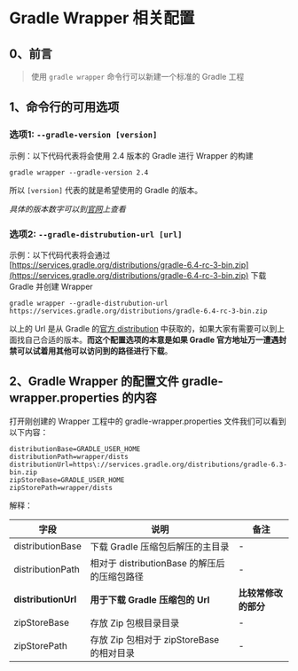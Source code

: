 # Gradle Wrapper 相关配置

## 0、前言

> 使用 ```gradle wrapper``` 命令行可以新建一个标准的 Gradle 工程

## 1、命令行的可用选项

### 选项1: ```--gradle-version [version]```

示例：以下代码代表将会使用 2.4 版本的 Gradle 进行 Wrapper 的构建
```
gradle wrapper --gradle-version 2.4
```

所以 ```[version]``` 代表的就是希望使用的 Gradle 的版本。

*具体的版本数字可以到[官网](https://gradle.org/releases/)上查看*


### 选项2: ```--gradle-distrubution-url [url]```

示例：以下代码代表将会通过 [https://services.gradle.org/distributions/gradle-6.4-rc-3-bin.zip](https://services.gradle.org/distributions/gradle-6.4-rc-3-bin.zip) 下载 Gradle 并创建 Wrapper

```
gradle wrapper --gradle-distrubution-url https://services.gradle.org/distributions/gradle-6.4-rc-3-bin.zip
```

以上的 Url 是从 Gradle 的[官方 distribution](https://services.gradle.org/distributions/) 中获取的，如果大家有需要可以到上面找自己合适的版本。**而这个配置选项的本意是如果 Gradle 官方地址万一遭遇封禁可以试着用其他可以访问到的路径进行下载**。

## 2、Gradle Wrapper 的配置文件 gradle-wrapper.properties 的内容

打开刚创建的 Wrapper 工程中的 gradle-wrapper.properties 文件我们可以看到以下内容：

```
distributionBase=GRADLE_USER_HOME
distributionPath=wrapper/dists
distributionUrl=https\://services.gradle.org/distributions/gradle-6.3-bin.zip
zipStoreBase=GRADLE_USER_HOME
zipStorePath=wrapper/dists
```

解释：

|字段|说明|备注|
|--|--|--|
|distributionBase|下载 Gradle 压缩包后解压的主目录|-|
|distributionPath|相对于 distributionBase 的解压后的压缩包路径|-|
|**distributionUrl**|**用于下载 Gradle 压缩包的 Url**|**比较常修改的部分**|
|zipStoreBase|存放 Zip 包根目录目录|-|
|zipStorePath|存放 Zip 包相对于 zipStoreBase 的相对目录|-|

